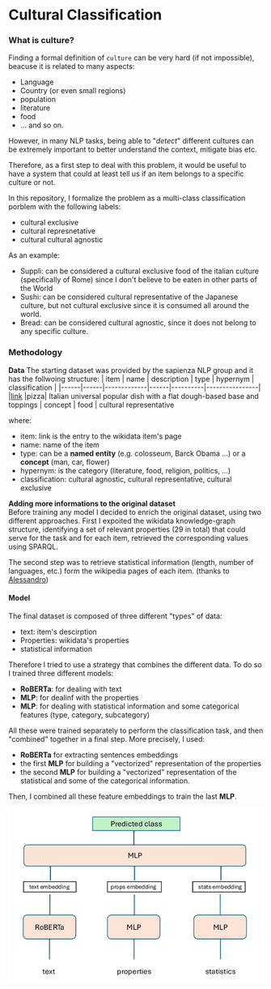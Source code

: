 # Cultural Classification 

### What is culture?
Finding a formal definition of `culture` can be very hard (if not impossible), beacuse it is related to many aspects:
- Language
- Country (or even small regions)
- population 
- literature
- food 
- ... and so on.

However, in many NLP tasks, being able to "*detect*" different cultures can be extremely important to better understand the context, mitigate bias etc.

Therefore, as a first step to deal with this problem, it would be useful to have a system that could at least tell us if an item belongs to a specific culture or not.

In this repository, I formalize the problem as a multi-class classification porblem with the following labels:
- cultural exclusive
- cultural represnetative
- cultural cultural agnostic


As an example:
- Supplì: can be considered a cultural exclusive food of the italian culture (specifically of Rome) since I don't believe to be eaten in other parts of the World
- Sushi: can be considered cultural representative of the Japanese culture, but not cultural exclusive since it is consumed all around the world.
- Bread: can be considered cultural agnostic, since it does not belong to any specific culture. 

### Methodology

**Data**
The starting dataset was provided by the sapienza NLP group and it has the follwoing structure:
| item | name | description | type | hypernym | classification |
|------|------|-------------|------|----------|----------------|
|[link](https://www.wikidata.org/wiki/Q177) |pizza| Italian universal popular dish with a flat dough-based base and toppings | concept | food | cultural representative

where:
- item: link is the entry to the wikidata item's page
- name: name of the item
- type: can be a **named entity** (e.g. colosseum, Barck Obama ...) or a **concept** (man, car, flower)
- hypernym: is the category (literature, food, religion, politics, ...)
- classification: cultural agnostic, cultural representative, cultural exclusive

**Adding more informations to the original dataset**  
Before training any model I decided to enrich the original dataset, using two different approaches. First I expoited the wikidata knowledge-graph structure, identifying a set of relevant properties (29 in total) that could serve for the task and for each item, retrieved the corresponding values using SPARQL.

The second step was to retrieve statistical information (length, number of languages, etc.) form the wikipedia pages of each item. (thanks to [Alessandro](https://github.com/ErFonchio))

#### Model

The final dataset is composed of three different "types" of data:
- text: item's descirption
- Properties: wikidata's properties
- statistical information

Therefore I tried to use a strategy that combines the different data. To do so I trained three different models:
- **RoBERTa**: for dealing with text
- **MLP**: for dealinf with the properties
- **MLP**: for dealing with statistical information and some categorical features (type, category, subcategory)

All these were trained separately to perform the classification task, and then "combined" together in a final step. More precisely, I used:
- **RoBERTa** for extracting sentences embeddings
- the first **MLP** for building a "vectorized" representation of the properties
- the second **MLP** for building a "vectorized" representation of the statistical and some of the categorical information. 

Then, I combined all these feature embeddings to train the last **MLP**.

<img src="images/final_model.png" alt="Integrated model" width="600"/>